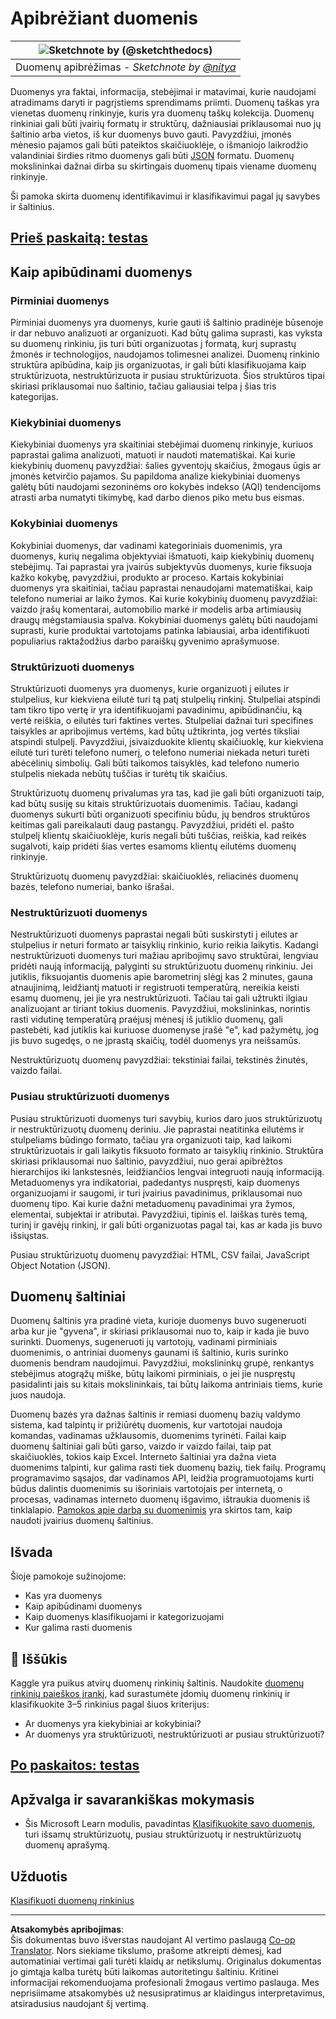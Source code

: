 <!--
CO_OP_TRANSLATOR_METADATA:
{
  "original_hash": "1228edf3572afca7d7cdcd938b6b4984",
  "translation_date": "2025-09-04T22:34:57+00:00",
  "source_file": "1-Introduction/03-defining-data/README.md",
  "language_code": "lt"
}
-->
# Apibrėžiant duomenis

|![ Sketchnote by [(@sketchthedocs)](https://sketchthedocs.dev) ](../../sketchnotes/03-DefiningData.png)|
|:---:|
|Duomenų apibrėžimas - _Sketchnote by [@nitya](https://twitter.com/nitya)_ |

Duomenys yra faktai, informacija, stebėjimai ir matavimai, kurie naudojami atradimams daryti ir pagrįstiems sprendimams priimti. Duomenų taškas yra vienetas duomenų rinkinyje, kuris yra duomenų taškų kolekcija. Duomenų rinkiniai gali būti įvairių formatų ir struktūrų, dažniausiai priklausomai nuo jų šaltinio arba vietos, iš kur duomenys buvo gauti. Pavyzdžiui, įmonės mėnesio pajamos gali būti pateiktos skaičiuoklėje, o išmaniojo laikrodžio valandiniai širdies ritmo duomenys gali būti [JSON](https://stackoverflow.com/a/383699) formatu. Duomenų mokslininkai dažnai dirba su skirtingais duomenų tipais viename duomenų rinkinyje.

Ši pamoka skirta duomenų identifikavimui ir klasifikavimui pagal jų savybes ir šaltinius.

## [Prieš paskaitą: testas](https://purple-hill-04aebfb03.1.azurestaticapps.net/quiz/4)
## Kaip apibūdinami duomenys

### Pirminiai duomenys
Pirminiai duomenys yra duomenys, kurie gauti iš šaltinio pradinėje būsenoje ir dar nebuvo analizuoti ar organizuoti. Kad būtų galima suprasti, kas vyksta su duomenų rinkiniu, jis turi būti organizuotas į formatą, kurį suprastų žmonės ir technologijos, naudojamos tolimesnei analizei. Duomenų rinkinio struktūra apibūdina, kaip jis organizuotas, ir gali būti klasifikuojama kaip struktūrizuota, nestruktūrizuota ir pusiau struktūrizuota. Šios struktūros tipai skiriasi priklausomai nuo šaltinio, tačiau galiausiai telpa į šias tris kategorijas.

### Kiekybiniai duomenys
Kiekybiniai duomenys yra skaitiniai stebėjimai duomenų rinkinyje, kuriuos paprastai galima analizuoti, matuoti ir naudoti matematiškai. Kai kurie kiekybinių duomenų pavyzdžiai: šalies gyventojų skaičius, žmogaus ūgis ar įmonės ketvirčio pajamos. Su papildoma analize kiekybiniai duomenys galėtų būti naudojami sezoninėms oro kokybės indekso (AQI) tendencijoms atrasti arba numatyti tikimybę, kad darbo dienos piko metu bus eismas.

### Kokybiniai duomenys
Kokybiniai duomenys, dar vadinami kategoriniais duomenimis, yra duomenys, kurių negalima objektyviai išmatuoti, kaip kiekybinių duomenų stebėjimų. Tai paprastai yra įvairūs subjektyvūs duomenys, kurie fiksuoja kažko kokybę, pavyzdžiui, produkto ar proceso. Kartais kokybiniai duomenys yra skaitiniai, tačiau paprastai nenaudojami matematiškai, kaip telefono numeriai ar laiko žymos. Kai kurie kokybinių duomenų pavyzdžiai: vaizdo įrašų komentarai, automobilio markė ir modelis arba artimiausių draugų mėgstamiausia spalva. Kokybiniai duomenys galėtų būti naudojami suprasti, kurie produktai vartotojams patinka labiausiai, arba identifikuoti populiarius raktažodžius darbo paraiškų gyvenimo aprašymuose.

### Struktūrizuoti duomenys
Struktūrizuoti duomenys yra duomenys, kurie organizuoti į eilutes ir stulpelius, kur kiekviena eilutė turi tą patį stulpelių rinkinį. Stulpeliai atspindi tam tikro tipo vertę ir yra identifikuojami pavadinimu, apibūdinančiu, ką vertė reiškia, o eilutės turi faktines vertes. Stulpeliai dažnai turi specifines taisykles ar apribojimus vertėms, kad būtų užtikrinta, jog vertės tiksliai atspindi stulpelį. Pavyzdžiui, įsivaizduokite klientų skaičiuoklę, kur kiekviena eilutė turi turėti telefono numerį, o telefono numeriai niekada neturi turėti abėcėlinių simbolių. Gali būti taikomos taisyklės, kad telefono numerio stulpelis niekada nebūtų tuščias ir turėtų tik skaičius.

Struktūrizuotų duomenų privalumas yra tas, kad jie gali būti organizuoti taip, kad būtų susiję su kitais struktūrizuotais duomenimis. Tačiau, kadangi duomenys sukurti būti organizuoti specifiniu būdu, jų bendros struktūros keitimas gali pareikalauti daug pastangų. Pavyzdžiui, pridėti el. pašto stulpelį klientų skaičiuoklėje, kuris negali būti tuščias, reiškia, kad reikės sugalvoti, kaip pridėti šias vertes esamoms klientų eilutėms duomenų rinkinyje.

Struktūrizuotų duomenų pavyzdžiai: skaičiuoklės, reliacinės duomenų bazės, telefono numeriai, banko išrašai.

### Nestruktūrizuoti duomenys
Nestruktūrizuoti duomenys paprastai negali būti suskirstyti į eilutes ar stulpelius ir neturi formato ar taisyklių rinkinio, kurio reikia laikytis. Kadangi nestruktūrizuoti duomenys turi mažiau apribojimų savo struktūrai, lengviau pridėti naują informaciją, palyginti su struktūrizuotu duomenų rinkiniu. Jei jutiklis, fiksuojantis duomenis apie barometrinį slėgį kas 2 minutes, gauna atnaujinimą, leidžiantį matuoti ir registruoti temperatūrą, nereikia keisti esamų duomenų, jei jie yra nestruktūrizuoti. Tačiau tai gali užtrukti ilgiau analizuojant ar tiriant tokius duomenis. Pavyzdžiui, mokslininkas, norintis rasti vidutinę temperatūrą praėjusį mėnesį iš jutiklio duomenų, gali pastebėti, kad jutiklis kai kuriuose duomenyse įrašė "e", kad pažymėtų, jog jis buvo sugedęs, o ne įprastą skaičių, todėl duomenys yra neišsamūs.

Nestruktūrizuotų duomenų pavyzdžiai: tekstiniai failai, tekstinės žinutės, vaizdo failai.

### Pusiau struktūrizuoti duomenys
Pusiau struktūrizuoti duomenys turi savybių, kurios daro juos struktūrizuotų ir nestruktūrizuotų duomenų deriniu. Jie paprastai neatitinka eilutėms ir stulpeliams būdingo formato, tačiau yra organizuoti taip, kad laikomi struktūrizuotais ir gali laikytis fiksuoto formato ar taisyklių rinkinio. Struktūra skiriasi priklausomai nuo šaltinio, pavyzdžiui, nuo gerai apibrėžtos hierarchijos iki lankstesnės, leidžiančios lengvai integruoti naują informaciją. Metaduomenys yra indikatoriai, padedantys nuspręsti, kaip duomenys organizuojami ir saugomi, ir turi įvairius pavadinimus, priklausomai nuo duomenų tipo. Kai kurie dažni metaduomenų pavadinimai yra žymos, elementai, subjektai ir atributai. Pavyzdžiui, tipinis el. laiškas turės temą, turinį ir gavėjų rinkinį, ir gali būti organizuotas pagal tai, kas ar kada jis buvo išsiųstas.

Pusiau struktūrizuotų duomenų pavyzdžiai: HTML, CSV failai, JavaScript Object Notation (JSON).

## Duomenų šaltiniai

Duomenų šaltinis yra pradinė vieta, kurioje duomenys buvo sugeneruoti arba kur jie "gyvena", ir skiriasi priklausomai nuo to, kaip ir kada jie buvo surinkti. Duomenys, sugeneruoti jų vartotojų, vadinami pirminiais duomenimis, o antriniai duomenys gaunami iš šaltinio, kuris surinko duomenis bendram naudojimui. Pavyzdžiui, mokslininkų grupė, renkantys stebėjimus atogrąžų miške, būtų laikomi pirminiais, o jei jie nuspręstų pasidalinti jais su kitais mokslininkais, tai būtų laikoma antriniais tiems, kurie juos naudoja.

Duomenų bazės yra dažnas šaltinis ir remiasi duomenų bazių valdymo sistema, kad talpintų ir prižiūrėtų duomenis, kur vartotojai naudoja komandas, vadinamas užklausomis, duomenims tyrinėti. Failai kaip duomenų šaltiniai gali būti garso, vaizdo ir vaizdo failai, taip pat skaičiuoklės, tokios kaip Excel. Interneto šaltiniai yra dažna vieta duomenims talpinti, kur galima rasti tiek duomenų bazių, tiek failų. Programų programavimo sąsajos, dar vadinamos API, leidžia programuotojams kurti būdus dalintis duomenimis su išoriniais vartotojais per internetą, o procesas, vadinamas interneto duomenų išgavimo, ištraukia duomenis iš tinklalapio. [Pamokos apie darbą su duomenimis](../../../../../../../../../2-Working-With-Data) yra skirtos tam, kaip naudoti įvairius duomenų šaltinius.

## Išvada

Šioje pamokoje sužinojome:

- Kas yra duomenys
- Kaip apibūdinami duomenys
- Kaip duomenys klasifikuojami ir kategorizuojami
- Kur galima rasti duomenis

## 🚀 Iššūkis

Kaggle yra puikus atvirų duomenų rinkinių šaltinis. Naudokite [duomenų rinkinių paieškos įrankį](https://www.kaggle.com/datasets), kad surastumėte įdomių duomenų rinkinių ir klasifikuokite 3–5 rinkinius pagal šiuos kriterijus:

- Ar duomenys yra kiekybiniai ar kokybiniai?
- Ar duomenys yra struktūrizuoti, nestruktūrizuoti ar pusiau struktūrizuoti?

## [Po paskaitos: testas](https://ff-quizzes.netlify.app/en/ds/)

## Apžvalga ir savarankiškas mokymasis

- Šis Microsoft Learn modulis, pavadintas [Klasifikuokite savo duomenis](https://docs.microsoft.com/en-us/learn/modules/choose-storage-approach-in-azure/2-classify-data), turi išsamų struktūrizuotų, pusiau struktūrizuotų ir nestruktūrizuotų duomenų aprašymą.

## Užduotis

[Klasifikuoti duomenų rinkinius](assignment.md)

---

**Atsakomybės apribojimas**:  
Šis dokumentas buvo išverstas naudojant AI vertimo paslaugą [Co-op Translator](https://github.com/Azure/co-op-translator). Nors siekiame tikslumo, prašome atkreipti dėmesį, kad automatiniai vertimai gali turėti klaidų ar netikslumų. Originalus dokumentas jo gimtąja kalba turėtų būti laikomas autoritetingu šaltiniu. Kritinei informacijai rekomenduojama profesionali žmogaus vertimo paslauga. Mes neprisiimame atsakomybės už nesusipratimus ar klaidingus interpretavimus, atsiradusius naudojant šį vertimą.